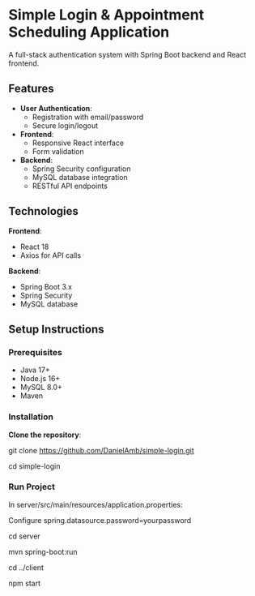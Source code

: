 # Simple Login & Appointment Scheduling Application

A full-stack authentication system with Spring Boot backend and React frontend.


## Features

- **User Authentication**:
  - Registration with email/password
  - Secure login/logout
- **Frontend**:
  - Responsive React interface
  - Form validation
- **Backend**:
  - Spring Security configuration
  - MySQL database integration
  - RESTful API endpoints

## Technologies

**Frontend**:
- React 18
- Axios for API calls

**Backend**:
- Spring Boot 3.x
- Spring Security
- MySQL database

## Setup Instructions

### Prerequisites
- Java 17+
- Node.js 16+
- MySQL 8.0+
- Maven

### Installation

**Clone the repository**:

git clone https://github.com/DanielAmb/simple-login.git

cd simple-login


### Run Project

In server/src/main/resources/application.properties:

Configure spring.datasource.password=yourpassword

cd server

mvn spring-boot:run

cd ../client

npm start
